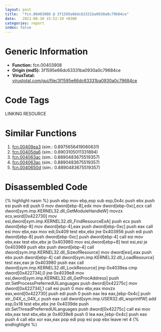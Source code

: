 ```yaml
---
layout: post
title:  "fcn.00403908 @ 3f1595e66dc63331ba0930a0c79684ce"
date:   2021-08-30 15:52:19 +0300
categories: report
index: false
---
```


# Generic Information
- **Function:** fcn.00403908
- **Origin (md5):** 3f1595e66dc63331ba0930a0c79684ce
- **VirusTotal:** [virustotal.com/gui/file/3f1595e66dc63331ba0930a0c79684ce][virustotal_ref]

# Code Tags
<span class="tag" id="LINKING">LINKING</span>
<span class="tag" id="RESOURCE">RESOURCE</span>


# Similar Functions

1. [fcn.00409ea3][similar_1_ref] (sim.: 0.8975656419060631)
2. [fcn.00405da6][similar_2_ref] (sim.: 0.8903105011331894)
3. [fcn.004063ac][similar_3_ref] (sim.: 0.8890483675519357)
4. [fcn.004063ac][similar_4_ref] (sim.: 0.8890483675519357)
5. [fcn.0040650d][similar_5_ref] (sim.: 0.8890483675519357)


# Disassembled Code

{% highlight nasm %}
push ebp
mov ebp,esp
sub esp,0x4c
push ebx
push esi
push edi
push 0
mov dword[ebp-8],edx
mov dword[ebp-0xc],ecx
call dword[sym.imp.KERNEL32.dll_GetModuleHandleW]
movzx ecx,word[0x422730]
mov esi,dword[sym.imp.KERNEL32.dll_FindResourceExA]
push ecx
push dword[ebp-8]
mov dword[ebp-4],eax
push dword[ebp-0xc]
push eax
call esi
mov ebx,eax
mov edi,0x409
test ebx,ebx
jne 0x403956
push edi
push dword[ebp-8]
push dword[ebp-0xc]
push dword[ebp-4]
call esi
mov ebx,eax
test ebx,ebx
je 0x403980
mov esi,dword[ebp+8]
test esi,esi
je 0x403969
push ebx
push dword[ebp-4]
call dword[sym.imp.KERNEL32.dll_SizeofResource]
mov dword[esi],eax
push ebx
push dword[ebp-4]
call dword[sym.imp.KERNEL32.dll_LoadResource]
test eax,eax
je 0x403980
push eax
call dword[sym.imp.KERNEL32.dll_LockResource]
jmp 0x4039ea
cmp dword[0x422734],0
jne 0x4039e8
mov esi,dword[sym.imp.KERNEL32.dll_GetProcAddress]
push str.SetProcessPreferredUILanguages
push dword[0x42275c]
mov dword[0x422734],1
call esi
push 0
mov ebx,eax
movzx eax,word[0x422730]
push edi
push 0
push eax
lea eax,[ebp-0x4c]
push str._04X_c_04X_c
push eax
call dword[sym.imp.USER32.dll_wsprintfW]
add esp,0x18
test ebx,ebx
jne 0x4039de
push str.SetThreadPreferredUILanguages
push dword[0x42275c]
call esi
mov ebx,eax
test ebx,ebx
je 0x4039e8
push 0
lea eax,[ebp-0x4c]
push eax
push 4
call ebx
xor eax,eax
pop edi
pop esi
pop ebx
leave
ret 4
{% endhighlight %}


[similar_1_ref]: /report/fcn.00409ea3@470263fe7e7cc115b95cd041d643e3b5
[similar_2_ref]: /report/fcn.00405da6@588e58b795d90bc66462e36cf410fee4
[similar_3_ref]: /report/fcn.004063ac@59b1876779e3211327c1a96e7e2c12c4
[similar_4_ref]: /report/fcn.004063ac@dddb2d45bcd78e2cc2df460dd599efa4
[similar_5_ref]: /report/fcn.0040650d@d6ea03fac5cc8539ee4d47aca4467735
[virustotal_ref]: https://www.virustotal.com/gui/file/3f1595e66dc63331ba0930a0c79684ce